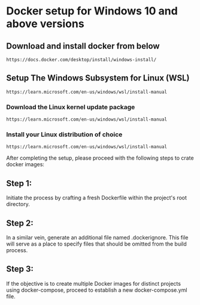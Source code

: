 # Docker setup for Windows 10 and above versions

## Download and install docker from below

```
https://docs.docker.com/desktop/install/windows-install/

```

## Setup The Windows Subsystem for Linux (WSL)

```
https://learn.microsoft.com/en-us/windows/wsl/install-manual

```

### Download the Linux kernel update package

```
https://learn.microsoft.com/en-us/windows/wsl/install-manual

```

### Install your Linux distribution of choice

```
https://learn.microsoft.com/en-us/windows/wsl/install-manual

```

After completing the setup, please proceed with the following steps to crate docker images:

## Step 1:
Initiate the process by crafting a fresh Dockerfile within the project's root directory.

## Step 2:
In a similar vein, generate an additional file named .dockerignore. This file will serve as a place to specify files that should be omitted from the build process.

## Step 3:
If the objective is to create multiple Docker images for distinct projects using docker-compose, proceed to establish a new docker-compose.yml file.
